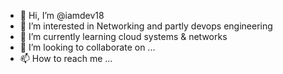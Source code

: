 - 👋 Hi, I’m @iamdev18
- 👀 I’m interested in Networking and partly devops engineering 
- 🌱 I’m currently learning cloud systems & networks
- 💞️ I’m looking to collaborate on ...
- 📫 How to reach me ...

<!---
iamdev18/iamdev18 is a ✨ special ✨ repository because its `README.md` (this file) appears on your GitHub profile.
You can click the Preview link to take a look at your changes.
--->
